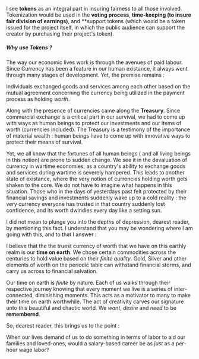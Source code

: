 


I see **tokens** as an integral part in insuring fairness to all those involved. Tokenization would be used in the **voting process**, **time-keeping (to insure fair division of earnings)**, and **support tokens (which would be a token issued for the project itself, in which the public audience can support the creator by purchasing their project's token).  



##### Why use *Tokens* ? 



The way our economic lives work is through the avenues of paid labour. Since Currency has been a feature in our human existance, it always went through many stages of development. Yet, the premise remains :

 
 Individuals exchanged goods and services among each other based on the mutual agreement concerning the currency being utilized in the payment process as holding *worth*.  

Along with the presence of currencies came along the **Treasury**. Since commercial exchange is a critical part in our survival, we had to come up with ways as human beings to protect our investments and our items of worth (currencies included). The Treasury is a testimony of the importance of material wealth : human beings have to come up with innovative ways to protect their means of survival. 


Yet, we all know that the fortunes of all human beings ( and all living beings in this notion) are prone to sudden change. We see it in the devaluation of currency in wartime economies, as a country's ability to exchange goods and services during wartime is severely hampered.  This leads to another state of existance, where the very notion of currencies holding worth gets shaken to the core. We do not have to imagine what happens in this situation. Those who in the days of yesterdays past felt protected by their financial savings and investments suddenly wake up to a cold reality :  the very currency everyone has trusted in that country suddenly lost confidence, and its worth dwindles every day like a setting sun. 



I did not mean to plunge you into the depths of depression, dearest reader, by mentioning this fact. I understand that you may be wondering where I am going with this, and to that I answer : 


I believe that the the truest currency of worth that we have on this earthly realm is our **time on earth**. We chose certain commodities across the centuries to hold value based on their *finite quality*. Gold, Silver and other elements of worth on the periodic table can withstand financial storms, and carry us across to financial salvation. 


Our time on earth is *finite* by nature. Each of us walks through their respective journey knowing that every moment we live is a series of inter-connected, diminishing moments. This acts as a motivator to many to make their time on earth worthwhile. The act of creativity carves our signature unto this beautiful and chaotic world. We *want*, *desire* and *need* to be **remembered**.


So, dearest reader, this brings us to the point :


When our lives demand of us to do something in terms of labor to aid our families and loved-ones, would a salary-based career be as *just* as a per-hour wage labor?






